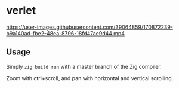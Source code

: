 # verlet

https://user-images.githubusercontent.com/39064859/170872239-b9a140ad-fbe2-48ea-8796-18fd47ae9d44.mp4

## Usage

Simply `zig build run` with a master branch of the Zig compiler.

Zoom with ctrl+scroll, and pan with horizontal and vertical scrolling.
